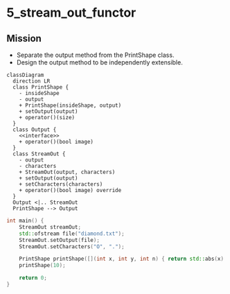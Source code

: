 # 5_stream_out_functor

## Mission
* Separate the output method from the PrintShape class.
* Design the output method to be independently extensible.

```mermaid
classDiagram
  direction LR
  class PrintShape {
    - insideShape
    - output
    + PrintShape(insideShape, output)
    + setOutput(output)
    + operator()(size)
  }
  class Output {
    <<interface>>
    + operator()(bool image)
  }
  class StreamOut {
    - output
    - characters
    + StreamOut(output, characters)
    + setOutput(output)
    + setCharacters(characters)
    + operator()(bool image) override
  }
  Output <|.. StreamOut
  PrintShape --> Output
```
```c++
int main() {
    StreamOut streamOut;
    std::ofstream file("diamond.txt");
    StreamOut.setOutput(file);
    StreamOut.setCharacters("O", ".");

    PrintShape printShape([](int x, int y, int n) { return std::abs(x) + std::abs(y) < n; }, streamOut);
    printShape(10);

    return 0;
}
```
